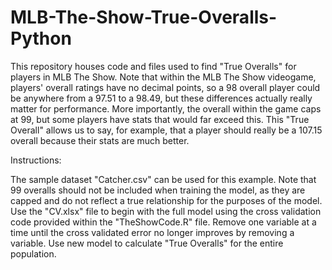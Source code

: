 # MLB-The-Show-True-Overalls-Python
This repository houses code and files used to find "True Overalls" for players in MLB The Show. Note that within the MLB The Show videogame, players' overall ratings have no decimal points, so a 98 overall player could be anywhere from a 97.51 to a 98.49, but these differences actually really matter for performance. More importantly, the overall within the game caps at 99, but some players have stats that would far exceed this. This "True Overall" allows us to say, for example, that a player should really be a 107.15 overall because their stats are much better.

Instructions:

The sample dataset "Catcher.csv" can be used for this example. Note that 99 overalls should not be included when training the model, as they are capped and do not reflect a true relationship for the purposes of the model.
Use the "CV.xlsx" file to begin with the full model using the cross validation code provided within the "TheShowCode.R" file.
Remove one variable at a time until the cross validated error no longer improves by removing a variable.
Use new model to calculate "True Overalls" for the entire population.
